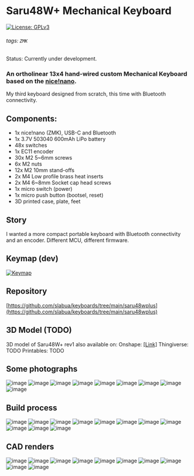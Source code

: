 # Saru48W+ Mechanical Keyboard
[![License: GPLv3][GPLimg]][GPLurl]
###### tags: `ZMK`
Status: Currently under development.

### An ortholinear 13x4 hand-wired custom Mechanical Keyboard based on the [nice!nano](https://nicekeyboards.com/nice-nano).


My third keyboard designed from scratch, this time with Bluetooth connectivity.

## Components:
- 1x nice!nano (ZMK), USB-C and Bluetooth
- 1x 3.7V 503040 600mAh LiPo battery
- 48x switches
- 1x EC11 encoder
- 30x M2 5~6mm screws
- 6x M2 nuts
- 12x M2 10mm stand-offs
- 2x M4 Low profile brass heat inserts
- 2x M4 6~8mm Socket cap head screws
- 1x micro switch (power)
- 1x micro push button (bootsel, reset)
- 3D printed case, plate, feet

## Story
I wanted a more compact portable keyboard with Bluetooth connectivity and an encoder.
Different MCU, different firmware.

## Keymap (dev)
[![Keymap](https://github.com/slabua/zmk-config-saru48wplus/assets/1002978/47443eeb-35fa-4d99-ad9e-d1c6b2842979)](http://www.keyboard-layout-editor.com/#/gists/8c13f3b0b67861c5a3c0984de046201e)

## Repository
[https://github.com/slabua/keyboards/tree/main/saru48wplus](https://github.com/slabua/keyboards/tree/main/saru48wplus)

## 3D Model (TODO)
3D model of Saru48W+ rev1 also available on:
Onshape: [[Link]](TODO)
Thingiverse: TODO
Printables: TODO

## Some photographs
![image](https://github.com/slabua/keyboards/assets/1002978/7cbdbf2c-9173-44c3-ab9f-07c1b83caa7c)
![image](https://github.com/slabua/keyboards/assets/1002978/f49a0240-3b6b-4026-83d5-b066946d8653)
![image](https://github.com/slabua/keyboards/assets/1002978/4909f4bc-c54f-4fd0-8d46-6a991f3022b0)
![image](https://github.com/slabua/keyboards/assets/1002978/507086c0-2434-46b4-9895-2915bd90a5b4)
![image](https://github.com/slabua/keyboards/assets/1002978/ec63af61-1834-47b2-b52e-2c3dc2776028)
![image](https://github.com/slabua/keyboards/assets/1002978/68b39e60-23fe-428d-97f7-c1831a34353e)
![image](https://github.com/slabua/keyboards/assets/1002978/eb7e915e-3f75-4404-a5ff-04dee946ad00)
![image](https://github.com/slabua/keyboards/assets/1002978/66bf642f-73ea-4aff-ad66-26168b467b67)
![image](https://github.com/slabua/keyboards/assets/1002978/5772218a-c72a-4ff7-82b5-11c6da3855b8)

## Build process
![image](https://github.com/slabua/keyboards/assets/1002978/4cb58867-4efb-459b-8fc5-4519719de89d)
![image](https://github.com/slabua/keyboards/assets/1002978/1f6ed8eb-f309-4f92-8630-cf080be857bd)
![image](https://github.com/slabua/keyboards/assets/1002978/72562a47-c6ce-4149-a67e-fd9e0815cccc)
![image](https://github.com/slabua/keyboards/assets/1002978/c5dc17f5-4c2b-4866-a793-8522ba32f32f)
![image](https://github.com/slabua/keyboards/assets/1002978/48c1e632-7061-40fe-8ccf-b8a7dee6eccb)
![image](https://github.com/slabua/keyboards/assets/1002978/71fa9056-d028-4f55-b223-708044b61f55)
![image](https://github.com/slabua/keyboards/assets/1002978/5afb5978-1475-47a2-a93f-7f73b37c3482)
![image](https://github.com/slabua/keyboards/assets/1002978/0a1f60c0-bd9b-416b-9306-67cfc989f138)
![image](https://github.com/slabua/keyboards/assets/1002978/6048e3d2-e3a7-498c-ac15-4242738d67bd)
![image](https://github.com/slabua/keyboards/assets/1002978/22d0a000-4006-4e3c-87f2-9bbd0ea39a78)
![image](https://github.com/slabua/keyboards/assets/1002978/6af41eae-44f1-45a7-92e6-69686196d07a)

## CAD renders
![image](https://github.com/slabua/keyboards/assets/1002978/34a0c4af-2874-478f-8691-2435aa4db40b)
![image](https://github.com/slabua/keyboards/assets/1002978/ca5a989d-b058-4dcb-90f2-2794bed38031)
![image](https://github.com/slabua/keyboards/assets/1002978/e11b33e0-69f9-4d44-a6ed-b6f49e34ee32)
![image](https://github.com/slabua/keyboards/assets/1002978/418ac9e8-8479-447b-ad82-dce737118230)
![image](https://github.com/slabua/keyboards/assets/1002978/e86b5576-2b9e-4b11-97dd-50dcce049ead)
![image](https://github.com/slabua/keyboards/assets/1002978/a452c634-908b-4584-8f8d-2f23238ab288)
![image](https://github.com/slabua/keyboards/assets/1002978/926a12e7-d7d5-4f7c-86de-de1f53136a80)
![image](https://github.com/slabua/keyboards/assets/1002978/de7f0d18-ddb0-455a-a9a4-63d25c561b50)
![image](https://github.com/slabua/keyboards/assets/1002978/2d0a5caf-954d-4453-8e25-461f2514f6d8)
![image](https://github.com/slabua/keyboards/assets/1002978/5eaf283f-508b-4ece-9901-e120ef4a7bdf)


[GPLimg]: https://img.shields.io/badge/License-GPLv3-blue.svg
[GPLurl]: https://www.gnu.org/licenses/gpl-3.0
